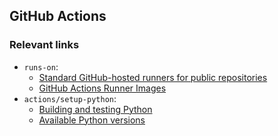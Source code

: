 ## GitHub Actions

### Relevant links

- `runs-on`:
  - [Standard GitHub-hosted runners for public repositories](https://docs.github.com/en/actions/using-github-hosted-runners/using-github-hosted-runners/about-github-hosted-runners#standard-github-hosted-runners-for-public-repositories)
  - [GitHub Actions Runner Images](https://github.com/actions/runner-images)
- `actions/setup-python`:
  - [Building and testing Python](https://docs.github.com/en/actions/use-cases-and-examples/building-and-testing/building-and-testing-python)
  - [Available Python versions](https://raw.githubusercontent.com/actions/python-versions/main/versions-manifest.json)